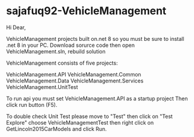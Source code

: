 # sajafuq92-VehicleManagement

Hi Dear,

VehicleManagement projects built on.net 8 so you must be sure to install .net 8 in your PC.
Download sorurce code then open VehicleManagement.sln, rebuild solution


VehicleManagement consists of five projects:

VehicleManagement.API
VehicleManagement.Common
VehicleManagement.Data
VehicleManagement.Services
VehicleManagement.UnitTest

To run api you must set VehicleManagement.API as a startup project Then click run button (F5).

To double check Unit Test please move to "Test" then click on "Test Explore" choose VehicleManagementTest then right click on GetLincoln2015CarModels and click Run.


